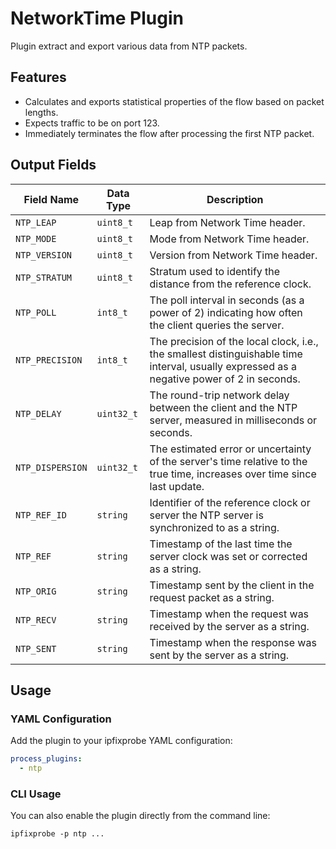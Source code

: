 # NetworkTime Plugin

Plugin extract and export various data from NTP packets.

## Features

- Calculates and exports statistical properties of the flow based on packet lengths.
- Expects traffic to be on port 123.
- Immediately terminates the flow after processing the first NTP packet.

## Output Fields

| Field Name       | Data Type  | Description                                                                                                                                |
| ---------------- | ---------- | ------------------------------------------------------------------------------------------------------------------------------------------ |
| `NTP_LEAP`       | `uint8_t`  | Leap from Network Time header.                                                                                                             |
| `NTP_MODE`       | `uint8_t`  | Mode from Network Time header.                                                                                                             |
| `NTP_VERSION`    | `uint8_t`  | Version from Network Time header.                                                                                                          |
| `NTP_STRATUM`    | `uint8_t`  | Stratum used to identify the distance from the reference clock.                                                                            |
| `NTP_POLL`       | `int8_t`   | The poll interval in seconds (as a power of 2) indicating how often the client queries the server.                                         |
| `NTP_PRECISION`  | `int8_t`   | The precision of the local clock, i.e., the smallest distinguishable time interval, usually expressed as a negative power of 2 in seconds. |
| `NTP_DELAY`      | `uint32_t` | The round-trip network delay between the client and the NTP server, measured in milliseconds or seconds.                                   |
| `NTP_DISPERSION` | `uint32_t` | The estimated error or uncertainty of the server's time relative to the true time, increases over time since last update.                  |
| `NTP_REF_ID`     | `string`   | Identifier of the reference clock or server the NTP server is synchronized to as a string.                                                 |
| `NTP_REF`        | `string`   | Timestamp of the last time the server clock was set or corrected as a string.                                                              |
| `NTP_ORIG`       | `string`   | Timestamp sent by the client in the request packet as a string.                                                                            |
| `NTP_RECV`       | `string`   | Timestamp when the request was received by the server as a string.                                                                         |
| `NTP_SENT`       | `string`   | Timestamp when the response was sent by the server as a string.                                                                            |

## Usage

### YAML Configuration

Add the plugin to your ipfixprobe YAML configuration:

```yaml
process_plugins:
  - ntp
```

### CLI Usage

You can also enable the plugin directly from the command line:

`ipfixprobe -p ntp ...`
